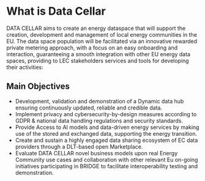 # What is Data Cellar

DATA CELLAR aims to create an energy dataspace that will support the creation, development and management of local energy communities in the EU. The data space population will be facilitated via an innovative rewarded private metering approach, with a focus on an easy onboarding and interaction, guaranteeing a smooth integration with other EU energy data spaces, providing to LEC stakeholders services and tools for developing their activities:

## Main Objectives

* Development, validation and demonstration of a Dynamic data hub ensuring continuously updated, reliable and credible data.
* Implement privacy and cybersecurity-by-design measures according to GDPR & national data handling regulations and security standards.
* Provide Access to AI models and data-driven energy services by making use of the stored and exchanged data, supporting the energy transition.
* Create and sustain a highly engaged data sharing ecosystem of EC data providers through a DLT-based open Marketplace.
* Evaluate DATA CELLAR novel business models upon real Energy Community use cases and collaboration with other relevant Eu on-going initiatives participating in BRIDGE to facilitate interoperability testing and demonstration.
